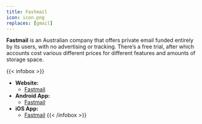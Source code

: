 ```yaml
---
title: Fastmail
icon: icon.png
replaces: [gmail]
---
```


**Fastmail** is an Australian company that offers private email funded entirely by its users, with no advertising or tracking. There’s a free trial, after which accounts cost various different prices for different features and amounts of storage space.

{{< infobox >}}
- **Website:** 
    - [Fastmail](https://fastmail.com)
- **Android App:** 
    - [Fastmail](https://play.google.com/store/apps/details?id=com.fastmail.app)
- **iOS App:** 
    - [Fastmail](https://apps.apple.com/app/fastmail-email-calendar/id931370077)
{{< /infobox >}}
